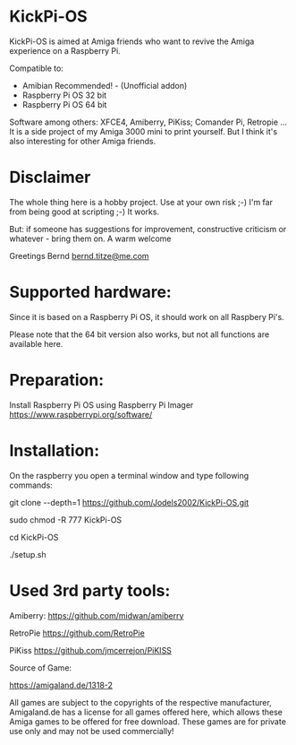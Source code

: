 # KickPi-OS



KickPi-OS is aimed at Amiga friends who want to revive the Amiga experience on a Raspberry Pi.

Compatible to:

- Amibian Recommended! - (Unofficial addon)
- Raspberry Pi OS 32 bit
- Raspberry Pi OS 64 bit

Software among others:
XFCE4, Amiberry, PiKiss; Comander Pi, Retropie ...
It is a side project of my Amiga 3000 mini to print yourself. But I think it's also interesting for other Amiga friends.

# Disclaimer

The whole thing here is a hobby project. Use at your own risk ;-)
I'm far from being good at scripting ;-) It works.

But: if someone has suggestions for improvement, constructive criticism or whatever - bring them on. A warm welcome

Greetings Bernd
bernd.titze@me.com

# Supported hardware:

Since it is based on a Raspberry Pi OS, it should work on all Raspbery Pi's.

Please note that the 64 bit version also works, but not all functions are available here.

# Preparation:



Install Raspberry Pi OS using Raspberry Pi Imager
https://www.raspberrypi.org/software/



# Installation:
On the raspberry you open a terminal window and type following commands:

git clone --depth=1 https://github.com/Jodels2002/KickPi-OS.git

sudo chmod -R 777 KickPi-OS

cd KickPi-OS

./setup.sh


# Used 3rd party tools:


Amiberry:
https://github.com/midwan/amiberry

RetroPie
https://github.com/RetroPie

PiKiss
https://github.com/jmcerrejon/PiKISS


Source of Game:

https://amigaland.de/1318-2

All games are subject to the copyrights of the respective manufacturer, Amigaland.de has a license for all games offered here, which allows these Amiga games to be offered for free download. These games are for private use only and may not be used commercially! 
